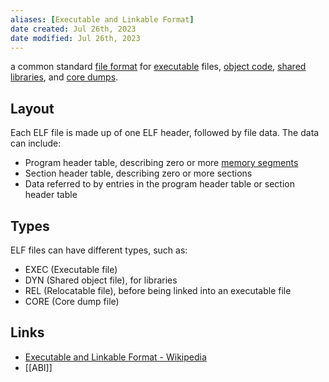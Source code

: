 ```yaml
---
aliases: [Executable and Linkable Format]
date created: Jul 26th, 2023
date modified: Jul 26th, 2023
---
```

a common standard [file format](https://en.wikipedia.org/wiki/File_format "File format") for [executable](https://en.wikipedia.org/wiki/Executable "Executable") files, [object code](https://en.wikipedia.org/wiki/Object_code "Object code"), [shared libraries](https://en.wikipedia.org/wiki/Library_(computing) "Library (computing)"), and [core dumps](https://en.wikipedia.org/wiki/Core_dump "Core dump").

## Layout
Each ELF file is made up of one ELF header, followed by file data. The data can include:

- Program header table, describing zero or more [memory segments](https://en.wikipedia.org/wiki/Memory_segmentation "Memory segmentation")
- Section header table, describing zero or more sections
- Data referred to by entries in the program header table or section header table

## Types
ELF files can have different types, such as:

- EXEC (Executable file)
- DYN (Shared object file), for libraries
- REL (Relocatable file), before being linked into an executable file
- CORE (Core dump file)

## Links
- [Executable and Linkable Format - Wikipedia](https://en.wikipedia.org/wiki/Executable_and_Linkable_Format)
- [[ABI]]